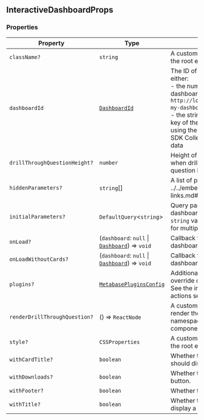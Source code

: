 ## InteractiveDashboardProps

### Properties

| Property | Type | Description |
| ------ | ------ | ------ |
| <a id="classname"></a> `className?` | `string` | A custom class name to be added to the root element. |
| <a id="dashboardid"></a> `dashboardId` | [`DashboardId`](../internal.md#dashboardid-4) | The ID of the dashboard. This is either: <br>- the numerical ID when accessing a dashboard link, i.e. `http://localhost:3000/dashboard/1-my-dashboard` where the ID is `1` <br>- the string ID found in the `entity_id` key of the dashboard object when using the API directly or using the SDK Collection Browser to return data |
| <a id="drillthroughquestionheight"></a> `drillThroughQuestionHeight?` | `number` | Height of a question component when drilled from the dashboard to a question level. |
| <a id="hiddenparameters"></a> `hiddenParameters?` | `string`[] | A list of parameters to hide ../../embedding/public-links.md#appearance-parameters. |
| <a id="initialparameters"></a> `initialParameters?` | `DefaultQuery`\<`string`\> | Query parameters for the dashboard. For a single option, use a `string` value, and use a list of strings for multiple options. |
| <a id="onload"></a> `onLoad?` | (`dashboard`: `null` \| [`Dashboard`](../internal.md#dashboard-1)) => `void` | Callback that is called when the dashboard is loaded. |
| <a id="onloadwithoutcards"></a> `onLoadWithoutCards?` | (`dashboard`: `null` \| [`Dashboard`](../internal.md#dashboard-1)) => `void` | Callback that is called when the dashboard is loaded without cards. |
| <a id="plugins"></a> `plugins?` | [`MetabasePluginsConfig`](../internal.md#metabasepluginsconfig) | Additional mapper function to override or add drill-down menu. See the implementing custom actions section for more details. |
| <a id="renderdrillthroughquestion"></a> `renderDrillThroughQuestion?` | () => `ReactNode` | A custom React component to render the question layout. Use namespaced InteractiveQuestion components to build the layout. |
| <a id="style"></a> `style?` | `CSSProperties` | A custom style object to be added to the root element. |
| <a id="withcardtitle"></a> `withCardTitle?` | `boolean` | Whether the dashboard cards should display a title. |
| <a id="withdownloads"></a> `withDownloads?` | `boolean` | Whether to hide the download button. |
| <a id="withfooter"></a> `withFooter?` | `boolean` | Whether to display the footer. |
| <a id="withtitle"></a> `withTitle?` | `boolean` | Whether the dashboard should display a title. |
